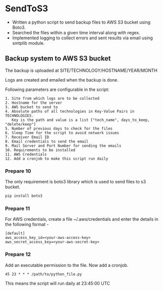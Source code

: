 # SendToS3

* Written a python script to send backup files to AWS S3 bucket using Boto3.
* Searched the files within a given time interval along with regex.
* Implemented logging to collect errors and sent results via email using smtplib module.

## Backup system to AWS S3 bucket

The backup is uploaded at SITE/TECHNOLOGY/HOSTNAME/YEAR/MONTH

Logs are created and emailed when the backup is done.

Following parameters are configurable in the script:

    1. Site from which logs are to be collected
    2. Hostname for the server
    3. AWS bucket to send to
    4. Absolute paths of all technologies in Key-Value Pairs in TECHNOLOGIES.
       Key is the path and value is a list ["tech_name", days_to_keep, "delete/keep"]
    5. Number of previous days to check for the files
    6. Sleep Time for the script to avoid network issues
    7. Receiver Email ID
    8. Email credentials to send the email
    9. Mail Server and Port Number for sending the emails
    10. Requirements to be installed
    11. AWS Credentials
    12. Add a cronjob to make this script run daily

### Prepare 10

The only requirement is boto3 library which is used to send files to s3 bucket.

```bash
pip install boto3
```

### Prepare 11

For AWS credentials, create a file ~/.aws/credentials and
enter the details in the following format -

```none
[default]
aws_access_key_id=<your-aws-access-key>
aws_secret_access_key=<your-aws-secret-key>
```

### Prepare 12

Add  an executable permission to the file.
Now add a cronjob.

```none
45 23 * * * /path/to/python_file.py
```

This means the script will run daily at 23:45:00 UTC
